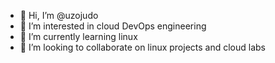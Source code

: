 - 👋 Hi, I’m @uzojudo
- 👀 I’m interested in cloud DevOps engineering
- 🌱 I’m currently learning linux 
- 💞️ I’m looking to collaborate on linux projects and cloud labs

<!---
uzojudo/uzojudo is a ✨ special ✨ repository because its `README.md` (this file) appears on your GitHub profile.
You can click the Preview link to take a look at your changes.
--->
